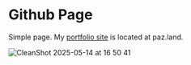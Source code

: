 # Github Page

Simple page.  My [portfolio site](https://paz.land) is located at paz.land.

![CleanShot 2025-05-14 at 16 50 41](https://github.com/user-attachments/assets/6d357038-231e-4444-992f-2a6fb3d2bb60)
